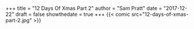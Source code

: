 +++
title = "12 Days Of Xmas Part 2"
author = "Sam Pratt"
date = "2017-12-22"
draft = false
showthedate = true
+++
{{< comic src="12-days-of-xmas-part-2.jpg" >}}
